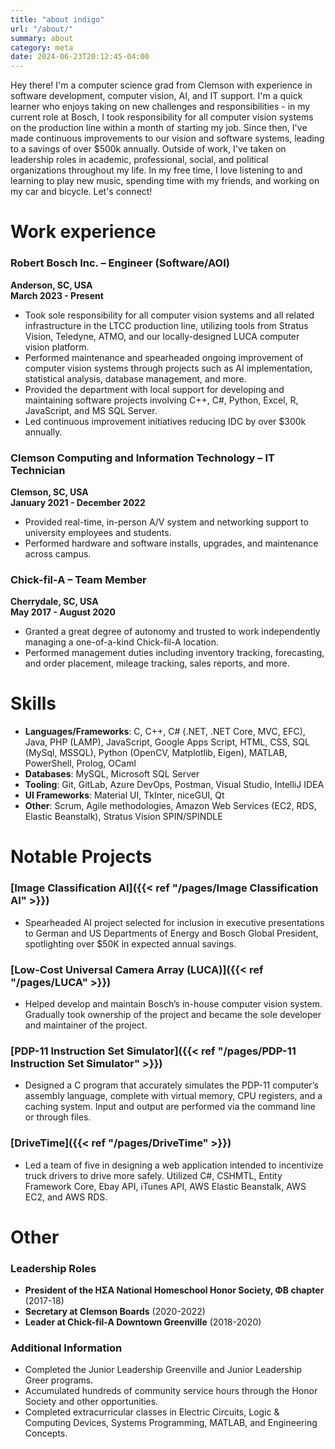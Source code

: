 ```yaml
---
title: "about indigo"
url: "/about/"
summary: about
category: meta
date: 2024-06-23T20:12:45-04:00
---
```


Hey there! I'm a computer science grad from Clemson with experience in software development, computer vision, AI, and IT support. I'm a quick learner who enjoys taking on new challenges and responsibilities - in my current role at Bosch, I took responsibility for all computer vision systems on the production line within a month of starting my job. Since then, I've made continuous improvements to our vision and software systems, leading to a savings of over $500k annually. Outside of work, I've taken on leadership roles in academic, professional, social, and political organizations throughout my life. In my free time, I love listening to and learning to play new music, spending time with my friends, and working on  my car and bicycle. Let's connect!

# Work experience
### Robert Bosch Inc. – Engineer (Software/AOI)
**Anderson, SC, USA**  
**March 2023 - Present**
- Took sole responsibility for all computer vision systems and all related infrastructure in the LTCC production line, utilizing tools from Stratus Vision, Teledyne, ATMO, and our locally-designed LUCA computer vision platform.
- Performed maintenance and spearheaded ongoing improvement of computer vision systems through projects such as AI implementation, statistical analysis, database management, and more.
- Provided the department with local support for developing and maintaining software projects involving C++, C#, Python, Excel, R, JavaScript, and MS SQL Server.
- Led continuous improvement initiatives reducing IDC by over $300k annually.

### Clemson Computing and Information Technology – IT Technician
**Clemson, SC, USA**  
**January 2021 - December 2022**
- Provided real-time, in-person A/V system and networking support to university employees and students.
- Performed hardware and software installs, upgrades, and maintenance across campus.

### Chick-fil-A – Team Member
**Cherrydale, SC, USA**  
**May 2017 - August 2020**
- Granted a great degree of autonomy and trusted to work independently managing a one-of-a-kind Chick-fil-A location.
- Performed management duties including inventory tracking, forecasting, and order placement, mileage tracking, sales reports, and more.

# Skills
- **Languages/Frameworks**: C, C++, C# (.NET, .NET Core, MVC, EFC), Java, PHP (LAMP), JavaScript, Google Apps Script, HTML, CSS, SQL (MySql, MSSQL), Python (OpenCV, Matplotlib, Eigen), MATLAB, PowerShell, Prolog, OCaml
- **Databases**: MySQL, Microsoft SQL Server
- **Tooling**: Git, GitLab, Azure DevOps, Postman, Visual Studio, IntelliJ IDEA
- **UI Frameworks**: Material UI, TkInter, niceGUI, Qt
- **Other**: Scrum, Agile methodologies, Amazon Web Services (EC2, RDS, Elastic Beanstalk), Stratus Vision SPIN/SPINDLE

# Notable Projects

### [Image Classification AI]({{< ref "/pages/Image Classification AI" >}})
- Spearheaded AI project selected for inclusion in executive presentations to German and US Departments of Energy and Bosch Global President, spotlighting over $50K in expected annual savings.

### [Low-Cost Universal Camera Array (LUCA)]({{< ref "/pages/LUCA" >}})
- Helped develop and maintain Bosch’s in-house computer vision system. Gradually took ownership of the project and became the sole developer and maintainer of the project.

### [PDP-11 Instruction Set Simulator]({{< ref "/pages/PDP-11 Instruction Set Simulator" >}})
- Designed a C program that accurately simulates the PDP-11 computer’s assembly language, complete with virtual memory, CPU registers, and a caching system. Input and output are performed via the command line or through files.

### [DriveTime]({{< ref "/pages/DriveTime" >}})
- Led a team of five in designing a web application intended to incentivize truck drivers to drive more safely. Utilized C#, CSHMTL, Entity Framework Core, Ebay API, iTunes API, AWS Elastic Beanstalk, AWS EC2, and AWS RDS.


# Other

### Leadership Roles

- **President of the ΗΣΑ National Homeschool Honor Society, ΦΒ chapter** (2017-18)
- **Secretary at Clemson Boards** (2020-2022)
- **Leader at Chick-fil-A Downtown Greenville** (2018-2020)

### Additional Information

- Completed the Junior Leadership Greenville and Junior Leadership Greer programs.
- Accumulated hundreds of community service hours through the Honor Society and other opportunities.
- Completed extracurricular classes in Electric Circuits, Logic & Computing Devices, Systems Programming, MATLAB, and Engineering Concepts.
